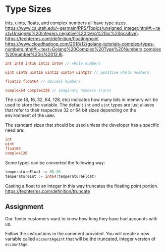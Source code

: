 # Type Sizes

Ints, uints, floats, and complex numbers all have type sizes.
https://www.cs.utah.edu/~germain/PPS/Topics/unsigned_integer.html#:~:text=Unsigned%20Integers,negative%20(zero%20or%20positive).
https://techterms.com/definition/floatingpoint
https://www.cloudhadoop.com/2018/12/golang-tutorials-complex-types-numbers.html#:~:text=Golang%20Complex%20Type%20Numbers,complex%20number%20is%2012.8i.

```go
int int8 int16 int32 int64 // whole numbers

uint uint8 uint16 uint32 uint64 uintptr // positive whole numbers

float32 float64 // decimal numbers

complex64 complex128 // imaginary numbers (rare)
```

The size (8, 16, 32, 64, 128, etc) indicates how many bits in memory will be used to store the variable. The default `int` and `uint` types are just aliases that refer to their respective 32 or 64 bit sizes depending on the environment of the user.

The standard sizes that should be used unless the developer has a specific need are:

```go
int
uint
float64
complex128
```

Some types can be converted the following way:

```go
temperatureFloat := 88.26
temperatureInt := int64(temperatureFloat)
```

Casting a float to an integer in this way truncates the floating point portion.
https://techterms.com/definition/truncate

## Assignment

Our Textio customers want to know how long they have had accounts with us.

Follow the instructions in the comment provided. You will create a new variable called `accountAgeInt` that will be the truncated, integer version of `accountAge`.
